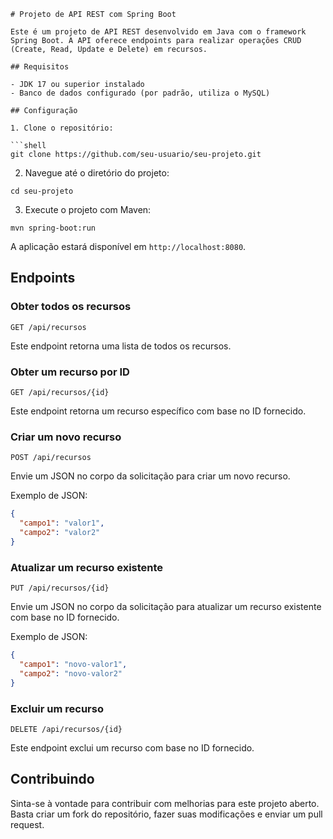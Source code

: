 ```
# Projeto de API REST com Spring Boot

Este é um projeto de API REST desenvolvido em Java com o framework Spring Boot. A API oferece endpoints para realizar operações CRUD (Create, Read, Update e Delete) em recursos.

## Requisitos

- JDK 17 ou superior instalado
- Banco de dados configurado (por padrão, utiliza o MySQL)

## Configuração

1. Clone o repositório:

```shell
git clone https://github.com/seu-usuario/seu-projeto.git
```

2. Navegue até o diretório do projeto:

```shell
cd seu-projeto
```

3. Execute o projeto com Maven:

```shell
mvn spring-boot:run
```

A aplicação estará disponível em `http://localhost:8080`.

## Endpoints

### Obter todos os recursos

```
GET /api/recursos
```

Este endpoint retorna uma lista de todos os recursos.

### Obter um recurso por ID

```
GET /api/recursos/{id}
```

Este endpoint retorna um recurso específico com base no ID fornecido.

### Criar um novo recurso

```
POST /api/recursos
```

Envie um JSON no corpo da solicitação para criar um novo recurso.

Exemplo de JSON:

```json
{
  "campo1": "valor1",
  "campo2": "valor2"
}
```

### Atualizar um recurso existente

```
PUT /api/recursos/{id}
```

Envie um JSON no corpo da solicitação para atualizar um recurso existente com base no ID fornecido.

Exemplo de JSON:

```json
{
  "campo1": "novo-valor1",
  "campo2": "novo-valor2"
}
```

### Excluir um recurso

```
DELETE /api/recursos/{id}
```

Este endpoint exclui um recurso com base no ID fornecido.

## Contribuindo

Sinta-se à vontade para contribuir com melhorias para este projeto aberto. Basta criar um fork do repositório, fazer suas modificações e enviar um pull request.


